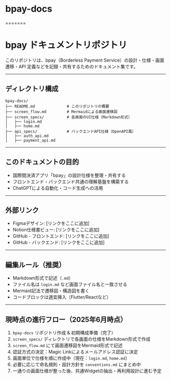 # bpay-docs
=======
# bpay ドキュメントリポジトリ

このリポジトリは、bpay（Borderless Payment Service）の設計・仕様・画面遷移・API 定義などを記録・共有するためのドキュメント集です。

---

## ディレクトリ構成

```
bpay-docs/
├── README.md              # このリポジトリの概要
├── screen_flow.md         # Mermaidによる画面遷移図
├── screen_specs/          # 各画面のUI仕様（Markdown形式）
│   ├── login.md
│   ├── home.md
├── api_specs/             # バックエンドAPI仕様（OpenAPI風）
│   ├── auth_api.md
│   ├── payment_api.md
```

---

## このドキュメントの目的

- 国際間決済アプリ「bpay」の設計仕様を整理・共有する
- フロントエンド・バックエンド共通の理解基盤を構築する
- ChatGPTによる自動化・コード生成への活用

---

## 外部リンク

- Figmaデザイン: [リンクをここに追加]
- Notion仕様書ビュー: [リンクをここに追加]
- GitHub - フロントエンド: [リンクをここに追加]
- GitHub - バックエンド: [リンクをここに追加]

---

## 編集ルール（推奨）

- Markdown形式で記述（`.md`）
- ファイル名は `login.md` など画面ファイル名と一致させる
- Mermaid記法で遷移図・構造図を書く
- コードブロックは適宜挿入（Flutter/Reactなど）

---

## 現時点の進行フロー（2025年6月時点）

1. `bpay-docs` リポジトリ作成 & 初期構成準備（完了）
2. `screen_specs/` ディレクトリで各画面の仕様をMarkdown形式で作成
3. `screen_flow.md` にて画面遷移図をMermaid形式で記述
4. 認証方式の決定：Magic Linkによるメールアドレス認証に決定
5. 画面単位で仕様を順に作成中（現在：`login.md`, `home.md`）
6. 必要に応じて命名規則・設計方針を `conventions.md` にまとめ中
7. 一通りの画面仕様が整った後、共通Widgetの抽出・再利用設計に進む予定
